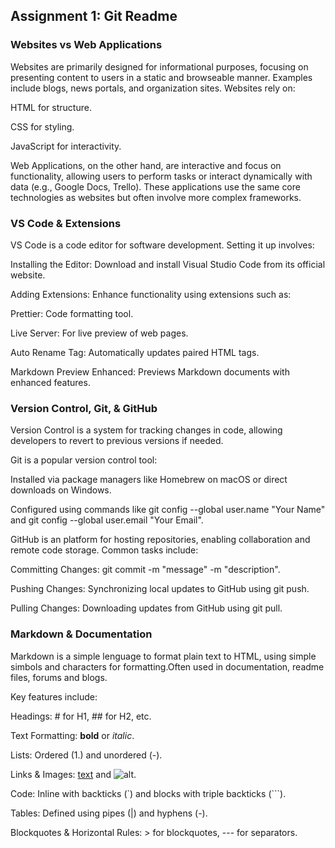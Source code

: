 ## Assignment 1: Git Readme

### Websites vs Web Applications

Websites are primarily designed for informational purposes, focusing on presenting content to users in a static and browseable manner. Examples include blogs, news portals, and organization sites. Websites rely on:

HTML for structure.

CSS for styling.

JavaScript for interactivity.

Web Applications, on the other hand, are interactive and focus on functionality, allowing users to perform tasks or interact dynamically with data (e.g., Google Docs, Trello). These applications use the same core technologies as websites but often involve more complex frameworks.

### VS Code & Extensions

VS Code is a code editor for software development. Setting it up involves:

Installing the Editor: Download and install Visual Studio Code from its official website.

Adding Extensions: Enhance functionality using extensions such as:

Prettier: Code formatting tool.

Live Server: For live preview of web pages.

Auto Rename Tag: Automatically updates paired HTML tags.

Markdown Preview Enhanced: Previews Markdown documents with enhanced features.

### Version Control, Git, & GitHub

Version Control is a system for tracking changes in code, allowing developers to revert to previous versions if needed.

Git is a popular version control tool:

Installed via package managers like Homebrew on macOS or direct downloads on Windows.

Configured using commands like git config --global user.name "Your Name" and git config --global user.email "Your Email".

GitHub is an platform for hosting repositories, enabling collaboration and remote code storage. Common tasks include:

Committing Changes: git commit -m "message" -m "description".

Pushing Changes: Synchronizing local updates to GitHub using git push.

Pulling Changes: Downloading updates from GitHub using git pull.

### Markdown & Documentation

Markdown is a simple lenguage to format plain text to HTML, using simple simbols and characters for formatting.Often used in documentation, readme files, forums and blogs.

Key features include:

Headings: # for H1, ## for H2, etc.

Text Formatting: **bold** or _italic_.

Lists: Ordered (1.) and unordered (-).

Links & Images: [text](url) and ![alt](url).

Code: Inline with backticks (`) and blocks with triple backticks (```).

Tables: Defined using pipes (|) and hyphens (-).

Blockquotes & Horizontal Rules: > for blockquotes, --- for separators.

